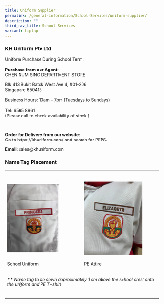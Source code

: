 ```yaml
---
title: Uniform Supplier
permalink: /general-information/School-Services/uniform-supplier/
description: ""
third_nav_title: School Services
variant: tiptap
---
```

<h3>KH Uniform Pte Ltd</h3>
<p>Uniform Purchase During School Term:
<br>
<br><strong>Purchase from our Agent</strong>:
<br>CHEN NUM SING DEPARTMENT STORE</p>
<p>Blk 413 Bukit Batok West Ave 4, #01-206
<br>Singapore 650413
<br>
<br>Business Hours: 10am – 7pm (Tuesdays to Sundays)
<br>
<br>Tel: 6565 8961
<br>(Please call to check availability of stock.)</p>
<p><strong>&nbsp;</strong>
</p>
<p><strong>Order for Delivery from our website</strong>:
<br>Go to <a rel="noopener noreferrer nofollow" target="_blank">https://khuniform.com/</a> and
search for PEPS.</p>
<p><strong>Email</strong>:&nbsp;<a rel="noopener noreferrer nofollow" target="_blank">sales@khuniform.com</a>
</p>
<h3>Name Tag Placement</h3>
<table style="minWidth: 50px">
<colgroup>
<col>
<col>
</colgroup>
<tbody>
<tr>
<th rowspan="1" colspan="1">
<p></p>
</th>
<th rowspan="1" colspan="1">
<p></p>
</th>
</tr>
<tr>
<td rowspan="1" colspan="1">
<p></p>
<div class="isomer-image-wrapper">
<img style="width: 70%;" height="auto" width="100%" alt="" src="/images/2024 Others/SchUniform_NameTag_v3.jpg">
</div>
</td>
<td rowspan="1" colspan="1">
<p></p>
<div class="isomer-image-wrapper">
<img style="width: 80%;" height="auto" width="100%" alt="" src="/images/2024 Others/SchPEUniform_NameTag_v2.jpg">
</div>
</td>
</tr>
<tr>
<td rowspan="1" colspan="1">
<p>School Uniform</p>
</td>
<td rowspan="1" colspan="1">
<p>PE Attire</p>
</td>
</tr>
<tr>
<td rowspan="1" colspan="2">
<p><em>** Name tag to be sewn approximately 1cm above the school crest onto the uniform and PE T-shirt</em>
</p>
</td>
</tr>
<tr>
<td rowspan="1" colspan="1">
<p></p>
</td>
<td rowspan="1" colspan="1">
<p></p>
</td>
</tr>
</tbody>
</table>
<p></p>